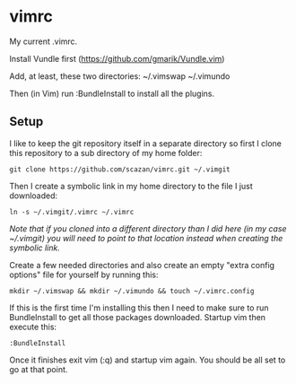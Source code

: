 vimrc
=====

My current .vimrc.

Install Vundle first (https://github.com/gmarik/Vundle.vim)

Add, at least, these two directories: ~/.vimswap ~/.vimundo

Then (in Vim) run :BundleInstall to install all the plugins.


Setup
-------------------
I like to keep the git repository itself in a separate directory so first I clone this repository to a sub directory of my home folder:
```
git clone https://github.com/scazan/vimrc.git ~/.vimgit
```

Then I create a symbolic link in my home directory to the file I just downloaded:
```
ln -s ~/.vimgit/.vimrc ~/.vimrc
```

<em>Note that if you cloned into a different directory than I did here (in my case ~/.vimgit) you will need to point to that location instead when creating the symbolic link.</em>

Create a few needed directories and also create an empty "extra config options" file for yourself by running this:
```
mkdir ~/.vimswap && mkdir ~/.vimundo && touch ~/.vimrc.config
```

If this is the first time I'm installing this then I need to make sure to run BundleInstall to get all those packages downloaded.
Startup vim then execute this:
```
:BundleInstall
```

Once it finishes exit vim (:q) and startup vim again. 
You should be all set to go at that point.
